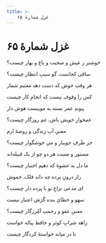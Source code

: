 ```yaml
---
title: >-
    غزل شمارهٔ ۶۵
---
```

# غزل شمارهٔ ۶۵

<div class="b" id="bn1"><div class="m1"><p>خوشتر ز عیش و صحبت و باغ و بهار چیست؟</p></div>
<div class="m2"><p>ساقی کجاست، گو سببِ انتظار چیست؟</p></div></div>
<div class="b" id="bn2"><div class="m1"><p>هر وقتِ خوش که دست دهد مغتنم شمار</p></div>
<div class="m2"><p>کس را وقوف نیست که انجامِ کار چیست</p></div></div>
<div class="b" id="bn3"><div class="m1"><p>پیوندِ عمر بسته به موییست هوش دار</p></div>
<div class="m2"><p>غمخوارِ خویش باش، غم روزگار چیست؟</p></div></div>
<div class="b" id="bn4"><div class="m1"><p>معنیِ آبِ زندگی و روضهٔ ارم</p></div>
<div class="m2"><p>جز طَرفِ جویبار و میِ خوشگوار چیست؟</p></div></div>
<div class="b" id="bn5"><div class="m1"><p>مستور و مست هر دو چو از یک قبیله‌اند</p></div>
<div class="m2"><p>ما دل به عشوهٔ که دهیم اختیار چیست؟</p></div></div>
<div class="b" id="bn6"><div class="m1"><p>راز درونِ پرده چه داند فلک، خموش</p></div>
<div class="m2"><p>ای مدعی نزاعِ تو با پرده دار چیست؟</p></div></div>
<div class="b" id="bn7"><div class="m1"><p>سهو و خطایِ بنده گَرَش اعتبار نیست</p></div>
<div class="m2"><p>معنیِ عفو و رحمتِ آمُرزگار چیست؟</p></div></div>
<div class="b" id="bn8"><div class="m1"><p>زاهد شرابِ کوثر و حافظ پیاله خواست</p></div>
<div class="m2"><p>تا در میانه خواستهٔ کردگار چیست</p></div></div>
